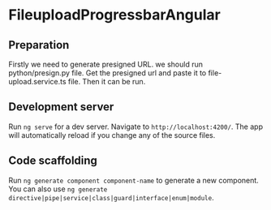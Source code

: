 # FileuploadProgressbarAngular


## Preparation

Firstly we need to generate presigned URL. we should run python/presign.py file. Get the presigned url and paste it to file-upload.service.ts file.
Then it can be run.

## Development server

Run `ng serve` for a dev server. Navigate to `http://localhost:4200/`. The app will automatically reload if you change any of the source files.

## Code scaffolding

Run `ng generate component component-name` to generate a new component. You can also use `ng generate directive|pipe|service|class|guard|interface|enum|module`.
